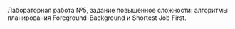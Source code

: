 Лабораторная работа №5, задание повышенное сложности: алгоритмы планирования Foreground-Background и Shortest Job First.
